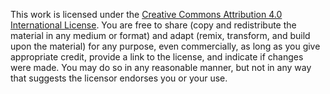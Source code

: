 This work is licensed under the [Creative Commons Attribution 4.0 International License](https://creativecommons.org/licenses/by/4.0/). You are free to share (copy and redistribute the material in any medium or format) and adapt (remix, transform, and build upon the material) for any purpose, even commercially, as long as you give appropriate credit, provide a link to the license, and indicate if changes were made. You may do so in any reasonable manner, but not in any way that suggests the licensor endorses you or your use.
